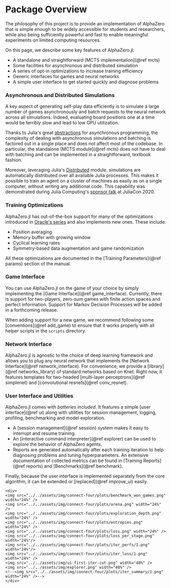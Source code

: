 # Package Overview

The philosophy of this project is to provide an implementation of AlphaZero that
is simple enough to be widely accessible for students and researchers, while
also being sufficiently powerful and fast to enable meaningful experiments on
limited computing resources.

On this page, we describe some key features of AlphaZero.jl:
  - A standalone and straightforward [MCTS implementation](@ref mcts)
  - Some facilities for asynchronous and distributed simulation
  - A series of opt-in optimizations to increase training efficiency
  - Generic interfaces for games and neural networks
  - A simple user interface to get started quickly and diagnose problems

### Asynchronous and Distributed Simulations

A key aspect of generating self-play data efficiently is to simulate a large number of games asynchronously and batch requests to the neural network across all simulations. Indeed,
evaluating board positions one at a time would be terribly slow and lead to low GPU
utilization.

Thanks to Julia's great [abstractions](https://docs.julialang.org/en/v1/manual/asynchronous-programming/) for asynchronous programming, the complexity of dealing with asynchronous simulations and batching is factored out in a single place and does not
affect most of the codebase. In particular, the standalone [MCTS module](@ref mcts) does
not have to deal with batching and can be implemented in a straightforward,
textbook fashion.

Moreover, leveraging Julia's [Distributed](https://docs.julialang.org/en/v1/manual/distributed-computing/) module, simulations are automatically distributed over all
available Julia processes. This makes it possible to train an agent on a cluster of
machines as easily as on a single computer, without writing any additional code.
This capability was demonstrated during Julia Computing's
[sponsor talk](https://www.youtube.com/watch?v=JVUJ5Oohuhs) at
JuliaCon 2020.

### Training Optimizations

AlphaZero.jl has out-of-the-box support for many of the optimizations introduced
in [Oracle's
series](https://medium.com/oracledevs/lessons-from-implementing-alphazero-7e36e9054191)
and also implements new ones. These include:

- Position averaging
- Memory buffer with growing window
- Cyclical learning rates
- Symmetry-based data augmentation and game randomization

All these optimizations are documented in the [Training Parameters](@ref params)
section of the manual.

### Game Interface

You can use AlphaZero.jl on the game of your choice by simply implementing the
[Game Interface](@ref game_interface). Currently, there is support for
two-players, zero-sum games with finite action spaces and perfect information.
Support for Markov Decision Processes will be added in a forthcoming release.


When adding support for a new game, we recommend following some
[conventions](@ref add_game) to ensure that it works properly with all helper
scripts in the `scripts` directory.


### Network Interface

AlphaZero.jl is agnostic to the choice of deep learning framework and allows you
to plug any neural network that implements the [Network Interface](@ref
network_interface). For convenience, we provide a [library](@ref
networks_library) of standard networks based on Knet. Right now, it features
templates for two-headed [multi-layer perceptrons](@ref simplenet) and
[convolutional resnets](@ref conv_resnet).

### User Interface and Utilities

AlphaZero.jl comes with _batteries included_. It features a simple [user
interface](@ref ui) along with utilities for session management, logging,
profiling, benchmarking and model exploration.

- A [session management](@ref session) system makes it easy to interrupt and
  resume training.
- An [interactive command interpreter](@ref explorer) can be used to explore the
  behavior of AlphaZero agents.
- Reports are generated automatically after each training iteration to help
  diagnosing problems and tuning hyperparameters. An extensive documentation of
  collected metrics can be found in [Training Reports](@ref reports) and
  [Benchmarks](@ref benchmark).

Finally, because the user interface is implemented separately from the core
algorithm, it can be extended or [replaced](@ref improve_ui) easily.

```@raw html
<div>
<img src="../../assets/img/connect-four/plots/benchmark_won_games.png" width="24%" />
<img src="../../assets/img/connect-four/plots/arena.png" width="24%" />
<img src="../../assets/img/connect-four/plots/exploration_depth.png" width="24%" />
<img src="../../assets/img/connect-four/plots/entropies.png" width="24%" />
<img src="../../assets/img/connect-four/plots/loss.png" width="24%" />
<img src="../../assets/img/connect-four/plots/loss_per_stage.png" width="24%"/>
<img src="../../assets/img/connect-four/plots/iter_perfs/1.png" width="24%"/>
<img src="../../assets/img/connect-four/plots/iter_loss/1.png" width="24%" />
<img src="../../assets/img/ui-first-iter-cut.png" width="48%" />
<img src="../../assets/img/explorer.png" width="48%" />
<!--<img src="../../assets/img/connect-four/plots/iter_summary/1.png" width="24%" />-->
</div>
```
